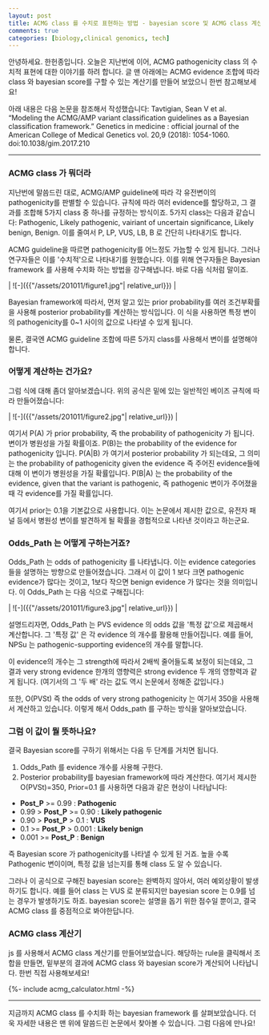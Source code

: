 ```yaml
---
layout: post
title: ACMG class 를 수치로 표현하는 방법 - bayesian score 및 ACMG class 계산기
comments: true
categories: [biology,clinical genomics, tech]
---
```


안녕하세요. 한헌종입니다.
오늘은 지난번에 이어, ACMG pathogenicity class 의 수치적 표현에 대한 이야기를 하려 합니다.
글 맨 아래에는 ACMG evidence 조합에 따라 class 와 bayesian score를 구할 수 있는 계산기를 만들어 보았으니 한번 참고해보세요!

아래 내용은 다음 논문을 참조해서 작성했습니다:
Tavtigian, Sean V et al. “Modeling the ACMG/AMP variant classification guidelines as a Bayesian classification framework.” Genetics in medicine : official journal of the American College of Medical Genetics vol. 20,9 (2018): 1054-1060. doi:10.1038/gim.2017.210

---
### ACMG class 가 뭐더라

지난번에 말씀드린 대로, ACMG/AMP guideline에 따라 각 유전변이의 pathogenicity를 판별할 수 있습니다.
규칙에 따라 여러 evidence를 할당하고, 그 결과를 조합해 5가지 class 중 하나를 규정하는 방식이죠.
5가지 class는 다음과 같습니다: Pathogenic, Likely pathogenic, vairiant of uncertain significance, Likely benign, Benign.
이를 줄여서 P, LP, VUS, LB, B 로 간단히 나타내기도 합니다.

ACMG guideline을 따르면 pathogenicity를 어느정도 가늠할 수 있게 됩니다.
그러나 연구자들은 이를 '수치적'으로 나타내기를 원했습니다.
이를 위해 연구자들은 Bayesian framework 를 사용해 수치화 하는 방법을 강구해냅니다.
바로 다음 식처럼 말이죠.

| ![-]({{"/assets/201011/figure1.jpg"| relative_url}}) | 

Bayesian framework에 따라서, 먼저 알고 있는 prior probability를 여러 조건부확률을 사용해 posterior probability를 계산하는 방식입니다.
이 식을 사용하면 특정 변이의 pathogenicity를 0~1 사이의 값으로 나타낼 수 있게 됩니다.

물론, 결국엔 ACMG guideline 조합에 따른 5가지 class를 사용해서 변이를 설명해야 합니다.

### 어떻게 계산하는 건가요?
그럼 식에 대해 좀더 알아보겠습니다.
위의 공식은 밑에 있는 일반적인 베이즈 규칙에 따라 만들어졌습니다:

| ![-]({{"/assets/201011/figure2.jpg"| relative_url}}) | 

여기서 P(A) 가 prior probability, 즉 the probability of pathogenicity 가 됩니다.
변이가 병원성을 가질 확률이죠.
P(B)는 the probability of the evidence for pathogenicity 입니다.
P(A|B) 가 여기서 posterior probability 가 되는데요,
그 의미는 the probability of pathogenicity given the evidence 즉 주어진 evidence들에 대해 이 변이가 병원성을 가질 확률입니다.
P(B|A) 는 the probability of the evidence, given that the variant is pathogenic, 즉 pathogenic 변이가 주어졌을 때 각 evidence를 가질 확률입니다.

여기서 prior는 0.1을 기본값으로 사용합니다.
이는 논문에서 제시한 값으로, 유전자 패널 등에서 병원성 변이를 발견하게 될 확률을 경험적으로 나타낸 것이라고 하는군요.

### Odds_Path 는 어떻게 구하는거죠?

Odds_Path 는 odds of pathogenicity 를 나타냅니다.
이는 evidence categories 들을 설명하는 방향으로 만들어졌습니다.
그래서 이 값이 1 보다 크면 pathogenic evidence가 많다는 것이고, 1보다 작으면 benign evidence 가 많다는 것을 의미입니다.
이 Odds_Path 는 다음 식으로 구해집니다:

| ![-]({{"/assets/201011/figure3.jpg"| relative_url}}) | 

설명드리자면, Odds_Path 는 PVS evidence 의 odds 값을 '특정 값'으로 제곱해서 계산합니다.
그 '특정 값' 은 각 evidence 의 개수를 활용해 만들어집니다.
예를 들어, NPSu 는 pathogenic-supporting evidence의 개수를 말합니다.

이 evidence의 개수는 그 strength에 따라서 2배씩 줄어들도록 보정이 되는데요,
그 결과 very strong evidence 한개의 영향력은 strong evidence 두 개의 영향력과 같게 됩니다.
(여기서의 그 '두 배' 라는 값도 역시 논문에서 정해준 값입니다.)

또한, O(PVSt) 즉  the odds of very strong pathogenicity 는 여기서 350을 사용해서 계산하고 있습니다.
이렇게 해서 Odds_path 를 구하는 방식을 알아보았습니다.

### 그럼 이 값이 뭘 뜻하나요?
결국 Bayesian score를 구하기 위해서는 다음 두 단계를 거치면 됩니다.
1. Odds_Path 를 evidence 개수를 사용해 구한다.
1. Posterior probability를 bayesian framework에 따라 계산한다.
여기서 제시한 O(PVSt)=350, Prior=0.1 를 사용하면 다음과 같은 현상이 나타납니다:

- **Post_P** >= 0.99 : **Pathogenic**
- 0.99 > **Post_P** >= 0.90 : **Likely pathogenic**
- 0.90 > **Post_P** > 0.1 : **VUS**
- 0.1 >= **Post_P** > 0.001 : **Likely benign**
- 0.001 >= **Post_P** : **Benign**

즉 Bayesian score 가 pathogenicity를 나타낼 수 있게 된 거죠.
높을 수록 Pathogenic 변이이며, 특정 값을 넘는지를 통해 class 도 알 수 있습니다.

그러나 이 공식으로 구해진 bayesian score는 완벽하지 않아서, 여러 예외상황이 발생하기도 합니다.
예를 들어 class 는 VUS 로 분류되지만 bayesian score 는 0.9를 넘는 경우가 발생하기도 하죠.
bayesian score는 설명을 돕기 위한 점수일 뿐이고, 결국 ACMG class 를 중점적으로 봐야한답니다.

### ACMG class 계산기
js 를 사용해서 ACMG class 계산기를 만들어보았습니다.
해당하는 rule을 클릭해서 조합을 만들면, 밑부분의 결과에 ACMG class 와 bayesian score가 계산되어 나타납니다.
한번 직접 사용해보세요!

{%- include acmg_calculator.html -%}

---

지금까지 ACMG class 를 수치화 하는 bayesian framework 를 살펴보았습니다.
더욱 자세한 내용은 맨 위에 말씀드린 논문에서 찾아볼 수 있습니다.
그럼 다음에 만나요!